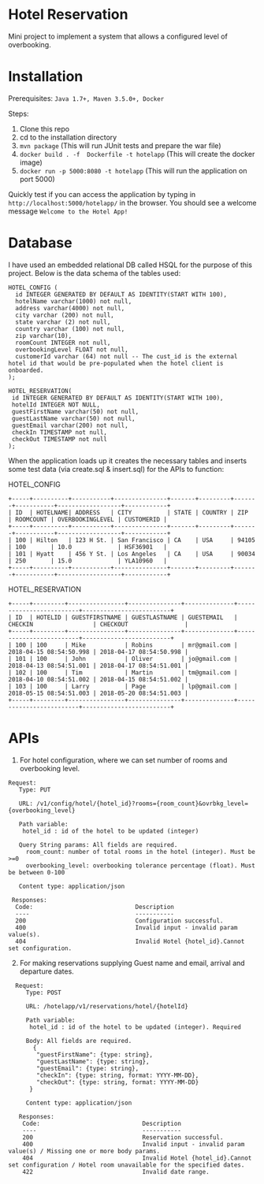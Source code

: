 # Hotel Reservation
Mini project to implement a system that allows a configured level of overbooking.

# Installation
  Prerequisites: `Java 1.7+, Maven 3.5.0+, Docker` 
  
  Steps:
   1. Clone this repo
   2. cd to the installation directory
   3. `mvn package` (This will run JUnit tests and prepare the war file)
   4. `docker build . -f  Dockerfile -t hotelapp` (This will create the docker image)
   5. `docker run -p 5000:8080 -t hotelapp` (This will run the application on port 5000)
   
Quickly test if you can access the application by typing in `http://localhost:5000/hotelapp/` in the browser. You should see a welcome message  `Welcome to the Hotel App!`
   
   
# Database
I have used an embedded relational DB called HSQL for the purpose of this project. Below is the data schema of the tables used:
```
HOTEL_CONFIG (
  id INTEGER GENERATED BY DEFAULT AS IDENTITY(START WITH 100),
  hotelName varchar(1000) not null,
  address varchar(4000) not null,
  city varchar (200) not null,
  state varchar (2) not null,
  country varchar (100) not null,
  zip varchar(10),
  roomCount INTEGER not null,
  overbookingLevel FLOAT not null,
  customerId varchar (64) not null -- The cust_id is the external hotel id that would be pre-populated when the hotel client is onboarded.
);
```
```
HOTEL_RESERVATION(
 id INTEGER GENERATED BY DEFAULT AS IDENTITY(START WITH 100),
 hotelId INTEGER NOT NULL,
 guestFirstName varchar(50) not null,
 guestLastName varchar(50) not null,
 guestEmail varchar(200) not null,
 checkIn TIMESTAMP not null,
 checkOut TIMESTAMP not null
);
```
When the application loads up it creates the necessary tables and inserts some test data (via create.sql & insert.sql) for the APIs to function:

HOTEL_CONFIG
```
+-----+----------+-----------+---------------+-------+---------+-------+-----------+------------------+------------+
| ID  | HOTELNAME| ADDRESS   | CITY          | STATE | COUNTRY | ZIP   | ROOMCOUNT | OVERBOOKINGLEVEL | CUSTOMERID |
+-----+----------+-----------+---------------+-------+---------+-------+-----------+------------------+------------+
| 100 | Hilton   | 123 H St. | San Francisco | CA    | USA     | 94105 | 100       | 10.0             | HSF36901   |
| 101 | Hyatt    | 456 Y St. | Los Angeles   | CA    | USA     | 90034 | 250       | 15.0             | YLA10960   |
+-----+----------+-----------+---------------+-------+---------+-------+-----------+------------------+------------+

```
HOTEL_RESERVATION
```
+-----+---------+----------------+---------------+--------------+-------------------------+-------------------------+
| ID  | HOTELID | GUESTFIRSTNAME | GUESTLASTNAME | GUESTEMAIL   | CHECKIN                 | CHECKOUT                |
+-----+---------+----------------+---------------+--------------+-------------------------+-------------------------+
| 100 | 100     | Mike           | Robins        | mr@gmail.com | 2018-04-15 08:54:50.998 | 2018-04-17 08:54:50.998 |
| 101 | 100     | John           | Oliver        | jo@gmail.com | 2018-04-13 08:54:51.001 | 2018-04-17 08:54:51.001 |
| 102 | 100     | Tim            | Martin        | tm@gmail.com | 2018-04-10 08:54:51.002 | 2018-04-15 08:54:51.002 |
| 103 | 100     | Larry          | Page          | lp@gmail.com | 2018-05-15 08:54:51.003 | 2018-05-20 08:54:51.003 |
+-----+---------+----------------+---------------+--------------+-------------------------+-------------------------+
```

# APIs
1. For hotel configuration, where we can set number of rooms and overbooking level.
  ```
  Request: 
     Type: PUT
     
     URL: /v1/config/hotel/{hotel_id}?rooms={room_count}&ovrbkg_level={overbooking_level}
     
     Path variable:
      hotel_id : id of the hotel to be updated (integer)
     
     Query String params: All fields are required. 
       room_count: number of total rooms in the hotel (integer). Must be >=0
       overbooking_level: overbooking tolerance percentage (float). Must be between 0-100

     Content type: application/json   
     
   Responses:
    Code:                             Description
    ----                              -----------
    200                               Configuration successful.
    400                               Invalid input - invalid param value(s).
    404                               Invalid Hotel {hotel_id}.Cannot set configuration.
  ```   
 
2. For making reservations supplying Guest name and email, arrival and departure dates.

```
  Request: 
     Type: POST
     
     URL: /hotelapp/v1/reservations/hotel/{hotelId}
     
     Path variable:
      hotel_id : id of the hotel to be updated (integer). Required
     
     Body: All fields are required.     
       {
        "guestFirstName": {type: string},
        "guestLastName": {type: string},
        "guestEmail": {type: string},
        "checkIn": {type: string, format: YYYY-MM-DD},
        "checkOut": {type: string, format: YYYY-MM-DD}
      }
      
     Content type: application/json   
     
   Responses:
    Code:                             Description
    ----                              -----------
    200                               Reservation successful.
    400                               Invalid input - invalid param value(s) / Missing one or more body params. 
    404                               Invalid Hotel {hotel_id}.Cannot set configuration / Hotel room unavailable for the specified dates.
    422                               Invalid date range. 
  ```   
